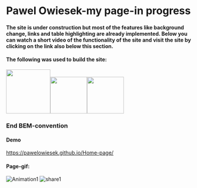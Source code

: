# Pawel Owiesek-my page-in progress
#### The site is under construction but most of the features like background change, links and table highlighting are already implemented. Below you can watch a short video of the functionality of the site and visit the site by clicking on the link also below this section.
#### The following was used to build the site:
 <img hight=120px width=120px src="https://cdn.jsdelivr.net/gh/devicons/devicon/icons/html5/html5-original-wordmark.svg" /><img hight=70px width=100px src="https://cdn.jsdelivr.net/gh/devicons/devicon/icons/css3/css3-original.svg" /><img hight=70px width=100px src="https://cdn.jsdelivr.net/gh/devicons/devicon/icons/javascript/javascript-original.svg" />
### End BEM-convention
#### Demo
https://pawelowiesek.github.io/Home-page/
#### Page-gif:

![Animation1](https://user-images.githubusercontent.com/121549413/210334345-8cf45e5b-a120-4655-a8b8-7254ce31f91f.gif)
![share1](https://user-images.githubusercontent.com/121549413/211062103-702289c8-772d-41b7-a280-f15d06e53c48.png)
